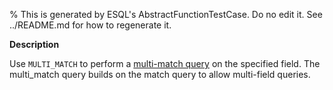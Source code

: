 % This is generated by ESQL's AbstractFunctionTestCase. Do no edit it. See ../README.md for how to regenerate it.

**Description**

Use `MULTI_MATCH` to perform a [multi-match query](/reference/query-languages/query-dsl/query-dsl-match-query.md#query-dsl-multi-match-query) on the specified field. The multi_match query builds on the match query to allow multi-field queries.

